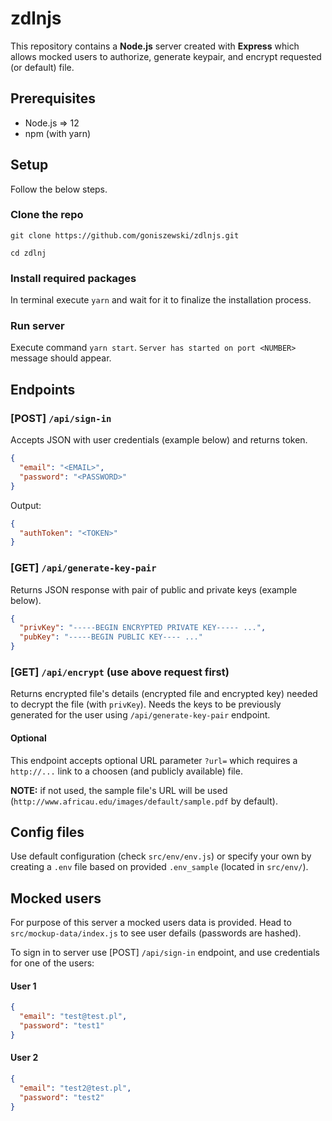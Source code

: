 # zdlnjs

This repository contains a **Node.js** server created with **Express** which allows mocked users to authorize, generate keypair, and encrypt requested (or default) file.

## Prerequisites

- Node.js => 12
- npm (with yarn)

## Setup

Follow the below steps.

### Clone the repo

`git clone https://github.com/goniszewski/zdlnjs.git`

`cd zdlnj`

### Install required packages

In terminal execute `yarn` and wait for it to finalize the installation process.

### Run server

Execute command `yarn start`. `Server has started on port <NUMBER>` message should appear.

## Endpoints

### [POST] `/api/sign-in`

Accepts JSON with user credentials (example below) and returns token.

```json
{
  "email": "<EMAIL>",
  "password": "<PASSWORD>"
}
```

Output:

```json
{
  "authToken": "<TOKEN>"
}
```

### [GET] `/api/generate-key-pair`

Returns JSON response with pair of public and private keys (example below).

```json
{
  "privKey": "-----BEGIN ENCRYPTED PRIVATE KEY----- ...",
  "pubKey": "-----BEGIN PUBLIC KEY---- ..."
}
```

### [GET] `/api/encrypt` (use above request first)

Returns encrypted file's details (encrypted file and encrypted key) needed to decrypt the file (with `privKey`). Needs the keys to be previously generated for the user using `/api/generate-key-pair` endpoint.

#### Optional

This endpoint accepts optional URL parameter `?url=` which requires a `http://...` link to a choosen (and publicly available) file.

**NOTE:** if not used, the sample file's URL will be used (`http://www.africau.edu/images/default/sample.pdf` by default).

## Config files

Use default configuration (check `src/env/env.js`) or specify your own by creating a `.env` file based on provided `.env_sample` (located in `src/env/`).

## Mocked users

For purpose of this server a mocked users data is provided. Head to `src/mockup-data/index.js` to see user defails (passwords are hashed).

To sign in to server use [POST] `/api/sign-in` endpoint, and use credentials for one of the users:

#### User 1

```json
{
  "email": "test@test.pl",
  "password": "test1"
}
```

#### User 2

```json
{
  "email": "test2@test.pl",
  "password": "test2"
}
```
